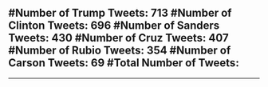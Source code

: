 #Number of Trump Tweets: 713
#Number of Clinton Tweets: 696
#Number of Sanders Tweets: 430
#Number of Cruz Tweets: 407
#Number of Rubio Tweets: 354
#Number of Carson Tweets: 69
#Total Number of Tweets:  
---
---
